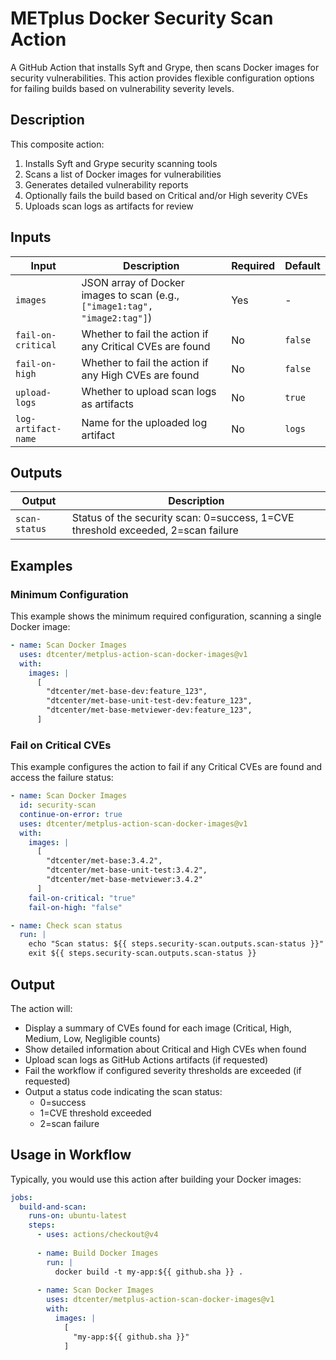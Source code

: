 # METplus Docker Security Scan Action

A GitHub Action that installs Syft and Grype, then scans Docker images for security vulnerabilities.
This action provides flexible configuration options for failing builds based on vulnerability severity levels.

## Description

This composite action:
1. Installs Syft and Grype security scanning tools
2. Scans a list of Docker images for vulnerabilities
3. Generates detailed vulnerability reports
4. Optionally fails the build based on Critical and/or High severity CVEs
5. Uploads scan logs as artifacts for review

## Inputs

| Input | Description | Required | Default |
|-------|-------------|----------|---------|
| `images` | JSON array of Docker images to scan (e.g., `["image1:tag", "image2:tag"]`) | Yes | - |
| `fail-on-critical` | Whether to fail the action if any Critical CVEs are found | No | `false` |
| `fail-on-high` | Whether to fail the action if any High CVEs are found | No | `false` |
| `upload-logs` | Whether to upload scan logs as artifacts | No | `true` |
| `log-artifact-name` | Name for the uploaded log artifact | No | `logs` |

## Outputs

| Output | Description |
|--------|-------------|
| `scan-status` | Status of the security scan: 0=success, 1=CVE threshold exceeded, 2=scan failure |

## Examples

### Minimum Configuration

This example shows the minimum required configuration, scanning a single Docker image:

```yaml
- name: Scan Docker Images
  uses: dtcenter/metplus-action-scan-docker-images@v1
  with:
    images: |
      [
        "dtcenter/met-base-dev:feature_123",
        "dtcenter/met-base-unit-test-dev:feature_123",
        "dtcenter/met-base-metviewer-dev:feature_123",
      ]
```

### Fail on Critical CVEs

This example configures the action to fail if any Critical CVEs are found and access the failure status:

```yaml
- name: Scan Docker Images
  id: security-scan
  continue-on-error: true
  uses: dtcenter/metplus-action-scan-docker-images@v1
  with:
    images: |
      [
        "dtcenter/met-base:3.4.2",
        "dtcenter/met-base-unit-test:3.4.2",
        "dtcenter/met-base-metviewer:3.4.2"
      ]
    fail-on-critical: "true"
    fail-on-high: "false"

- name: Check scan status
  run: |
    echo "Scan status: ${{ steps.security-scan.outputs.scan-status }}"
    exit ${{ steps.security-scan.outputs.scan-status }}
```

## Output

The action will:
- Display a summary of CVEs found for each image (Critical, High, Medium, Low, Negligible counts)
- Show detailed information about Critical and High CVEs when found
- Upload scan logs as GitHub Actions artifacts (if requested)
- Fail the workflow if configured severity thresholds are exceeded (if requested)
- Output a status code indicating the scan status:
  - 0=success
  - 1=CVE threshold exceeded
  - 2=scan failure

## Usage in Workflow

Typically, you would use this action after building your Docker images:

```yaml
jobs:
  build-and-scan:
    runs-on: ubuntu-latest
    steps:
      - uses: actions/checkout@v4
      
      - name: Build Docker Images
        run: |
          docker build -t my-app:${{ github.sha }} .
          
      - name: Scan Docker Images
        uses: dtcenter/metplus-action-scan-docker-images@v1
        with:
          images: |
            [
              "my-app:${{ github.sha }}"
            ]
```
